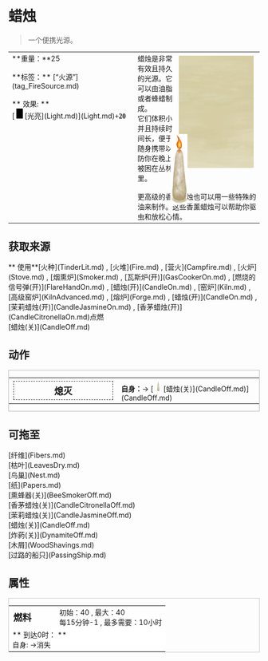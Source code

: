 # 蜡烛  
> 一个便携光源。  
  
<table class="table table-bordered" data-toggle="table"  data-show-header="false"><thead style="display:none"><tr ><th  style="width:50%;text-align:left;vertical-align:top;"  >title</th><th  style="width:50%;text-align:left;vertical-align:top;"  ></th></tr></thead><tr ><td  style="width:50%;text-align:left;vertical-align:top;"  >**重量：**25<br><br>**标签：**	[“火源”](tag_FireSource.md)<br><br>** 效果: **<br>[<div style="width:20px;display:inline-block;text-align:center"><img decoding="async" src="../wiki/Sprite/Darkness.png" href="a.md" style="max-width:20px;max-height:20px;"></div>[光亮](Light.md)](Light.md)<span style="font-family:ui-monospace"><b>+20</b></span></td><td  style="width:50%;text-align:left;vertical-align:top;"  ><div style="float:right; margin:5px"><div class="gamecard" style="width:150px; height:225px;"><a href="CandleOn.md" style="color:black"><img class="bg" decoding="async" src="../wiki/Sprite/BG_SandFront.png" href="a.md" style="max-width:150px;max-height:225px;"><img decoding="async" src="../wiki/Sprite/CandleOn.png" class="cardimage" style="transform: translate(-50%, -50%) scale(0.4398826979472141);"><span style="font-size: 25px;">蜡烛</span></a></div></div>蜡烛是非常有效且持久的光源。它可以由油脂或者蜂蜡制成。<br>它们体积小并且持续时间长，便于随身携带以防你在晚上被困在丛林里。<br><br>更高级的香薰蜡烛也可以用一些特殊的油来制作。这些香薰蜡烛可以帮助你驱虫和放松心情。</td></tr></tbody></table>  
  
## 获取来源  
<div style="display:inline-block"><div class="gamedatalist" style="text-align:left;min-width:200px;min-height:0px;"><div style="display:inline-block"><div style="display:inline-block;vertical-align:middle;">** 使用**[火种](TinderLit.md) , [火堆](Fire.md) , [营火](Campfire.md) , [火炉](Stove.md) , [烟熏炉](Smoker.md) , [瓦斯炉(开)](GasCookerOn.md) , [燃烧的信号弹(开)](FlareHandOn.md) , [蜡烛(开)](CandleOn.md) , [窑炉](Kiln.md) , [高级窑炉](KilnAdvanced.md) , [熔炉](Forge.md) , [蜡烛(开)](CandleOn.md) , [茉莉蜡烛(开)](CandleJasmineOn.md) , [香茅蜡烛(开)](CandleCitronellaOn.md)点燃</div><div style="display:inline-block;vertical-align:middle;">[蜡烛(关)](CandleOff.md)</div></div></div></div>  
  
## 动作  
<div  style="border:1px solid #BBB"><table><tr><td rowspan="2" style="width:200px;text-align:center;font-size:1.3em;font-weight:bold"><div style="padding:5px;border:1px dashed #333"><div>熄灭</div></div></td><td></td></tr><tr><td><b>自身：</b>→ [<div style="width:20px;display:inline-block;text-align:center"><img decoding="async" src="../wiki/Sprite/CandleOff.png" href="a.md" style="max-width:20px;max-height:20px;"></div>[蜡烛(关)](CandleOff.md)](CandleOff.md)</td></tr></table></div>  
  
  
## 可拖至  
<div style="display:inline-block"><div class="gamedatalist" style="text-align:left;min-width:100px;min-height:0px;">[纤维](Fibers.md)</div><div class="gamedatalist" style="text-align:left;min-width:100px;min-height:0px;">[枯叶](LeavesDry.md)</div><div class="gamedatalist" style="text-align:left;min-width:100px;min-height:0px;">[鸟巢](Nest.md)</div><div class="gamedatalist" style="text-align:left;min-width:100px;min-height:0px;">[纸](Papers.md)</div><div class="gamedatalist" style="text-align:left;min-width:100px;min-height:0px;">[熏蜂器(关)](BeeSmokerOff.md)</div><div class="gamedatalist" style="text-align:left;min-width:100px;min-height:0px;">[香茅蜡烛(关)](CandleCitronellaOff.md)</div><div class="gamedatalist" style="text-align:left;min-width:100px;min-height:0px;">[茉莉蜡烛(关)](CandleJasmineOff.md)</div><div class="gamedatalist" style="text-align:left;min-width:100px;min-height:0px;">[蜡烛(关)](CandleOff.md)</div><div class="gamedatalist" style="text-align:left;min-width:100px;min-height:0px;">[炸‍葯(关)](DynamiteOff.md)</div><div class="gamedatalist" style="text-align:left;min-width:100px;min-height:0px;">[木屑](WoodShavings.md)</div><div class="gamedatalist" style="text-align:left;min-width:100px;min-height:0px;">[过路的船只](PassingShip.md)</div></div>  
  
## 属性   
<div  style="border:1px solid #CCC;"><table style="margin-bottom:0px;"><tr><td style="width:30%;text-align:left; background-color:#FEFEFE;font-size:1.3em;font-weight:bold;">燃料</td><td style="font-size:1em;background-color:#FEFEFE">初始：40 , 最大：40<br>每15分钟-1 , 最多需要：<font data-toggle="tooltip" data-placement="top" title="40TP">10小时</font></td></tr><tr style="background-color:#FFFFFF"><td colspan=2>** 到达0时： **<br>自身: →消失</td></tr></table></div>  


<script>document.title="蜡烛 - 卡牌生存百科 Card Survival Wiki";</script>